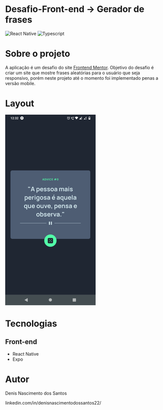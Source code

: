 ﻿# Desafio-Front-end -> Gerador de frases
![React Native](https://img.shields.io/badge/React_Native-20232A?style=for-the-badge&logo=react&logoColor=61DAFB)
![Typescript](https://img.shields.io/badge/TypeScript-007ACC?style=for-the-badge&logo=typescript&logoColor=white)

# Sobre o projeto

A aplicação é um desafio do site [Frontend Mentor](https://www.frontendmentor.io/).
Objetivo do desafio é criar um site que mostre frases aleatórias para o usuário que seja responsivo, porém neste projeto até o momento foi implementado penas a versão mobile.

# Layout

![Mobile](https://github.com/DenisNascimento04/Fotos/blob/main/Screenshot_20230208-123216.png)

# Tecnologias
## Front-end
- React Native
- Expo

# Autor

Denis Nascimento dos Santos

linkedin.com/in/denisnascimentodossantos22/
